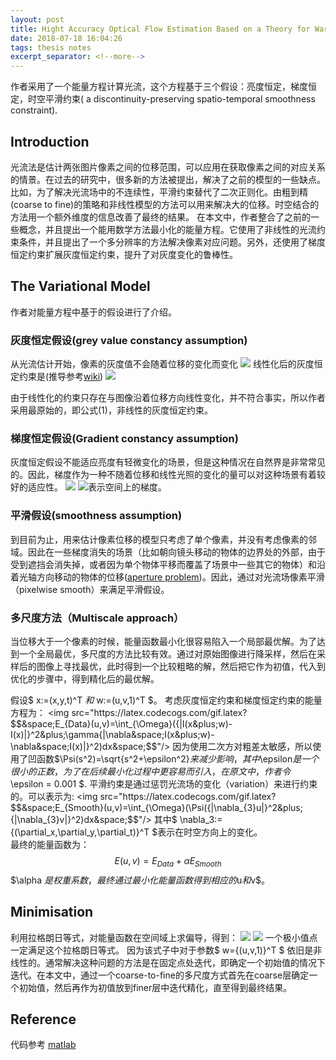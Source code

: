 ```yaml
---
layout: post
title: Hight Accuracy Optical Flow Estimation Based on a Theory for Warping_ reading notes
date: 2018-07-18 16:04:26
tags: thesis notes
excerpt_separator: <!--more-->
---
```

作者采用了一个能量方程计算光流，这个方程基于三个假设：亮度恒定，梯度恒定，时空平滑约束( a discontinuity-preserving spatio-temporal smoothness constraint). 

## Introduction
光流法是估计两张图片像素之间的位移范围，可以应用在获取像素之间的对应关系的情景。在过去的研究中，很多新的方法被提出，解决了之前的模型的一些缺点。比如，为了解决光流场中的不连续性，平滑约束替代了二次正则化。由粗到精(coarse to fine)的策略和非线性模型的方法可以用来解决大的位移。时空结合的方法用一个额外维度的信息改善了最终的结果。
在本文中，作者整合了之前的一些概念，并且提出一个能用数学方法最小化的能量方程。它使用了非线性的光流约束条件，并且提出了一个多分辨率的方法解决像素对应问题。另外，还使用了梯度恒定约束扩展灰度恒定约束，提升了对灰度变化的鲁棒性。  

## The Variational Model
作者对能量方程中基于的假设进行了介绍。
### 灰度恒定假设(grey value constancy assumption)
从光流估计开始，像素的灰度值不会随着位移的变化而变化
<img src="https://latex.codecogs.com/gif.latex?$$I(x,y,t)=I(x&plus;u,y&plus;v,t&plus;1)\tag{1}$$" />
线性化后的灰度恒定约束是(推导参考[wiki](https://en.wikipedia.org/wiki/Optical_flow))
<img src="https://latex.codecogs.com/gif.latex?$$I_xu&plus;I_yv&plus;I_t=0\tag{2}$$"/>

由于线性化的约束只存在与图像沿着位移方向线性变化，并不符合事实，所以作者采用最原始的，即公式(1)，非线性的灰度恒定约束。  
### 梯度恒定假设(Gradient constancy assumption)
灰度恒定假设不能适应亮度有轻微变化的场景，但是这种情况在自然界是非常常见的。因此，梯度作为一种不随着位移和线性光照的变化的量可以对这种场景有着较好的适应性。
<img src="https://latex.codecogs.com/gif.latex?$$&space;\nabla&space;I(x,y,t)=\nabla&space;I(x&plus;u,y&plus;v,t&plus;1)&space;$$"/>
<img src="https://latex.codecogs.com/gif.latex?$\nabla=(\partial&space;x,\partial&space;y)$"/>表示空间上的梯度。  
### 平滑假设(smoothness assumption)
到目前为止，用来估计像素位移的模型只考虑了单个像素，并没有考虑像素的邻域。因此在一些梯度消失的场景（比如朝向镜头移动的物体的边界处的外部，由于受到遮挡会消失掉，或者因为单个物体平移而覆盖了场景中一些其它的物体）和沿着光轴方向移动的物体的位移([aperture problem](http://fourier.eng.hmc.edu/e180/lectures/motion/node11.html))。因此，通过对光流场像素平滑（pixelwise smooth）来满足平滑假设。  
### 多尺度方法（Multiscale approach）
当位移大于一个像素的时候，能量函数最小化很容易陷入一个局部最优解。为了达到一个全局最优，多尺度的方法比较有效。通过对原始图像进行降采样，然后在采样后的图像上寻找最优，此时得到一个比较粗略的解，然后把它作为初值，代入到优化的步骤中，得到精化后的最优解。  

假设$ x:=(x,y,t)^T $和$ w:=(u,v,1)^T $。
考虑灰度恒定约束和梯度恒定约束的能量方程为：
<img src="https://latex.codecogs.com/gif.latex?$$&space;E_{Data}(u,v)=\int_{\Omega}({|I(x&plus;w)-I(x)|}^2&plus;\gamma{|\nabla&space;I(x&plus;w)-\nabla&space;I(x)|}^2)dx&space;$$"/>
因为使用二次方对粗差太敏感，所以使用了凹函数$\Psi(s^2)=\sqrt{s^2+\epsilon^2}$来减少影响，其中$\epsilon$是一个很小的正数，为了在后续最小化过程中更容易而引入，在原文中，作者令$ \epsilon = 0.001 $.
平滑约束是通过惩罚光流场的变化（variation）来进行约束的。可以表示为:
<img src="https://latex.codecogs.com/gif.latex?$$&space;E_{Smooth}(u,v)=\int_{\Omega}(\Psi({|\nabla_{3}u|}^2&plus;{|\nabla_{3}v|}^2)dx&space;$$"/>  
其中$ \nabla_3:={(\partial_x,\partial_y,\partial_t)}^T $表示在时空方向上的变化。  
最终的能量函数为：
$$ E(u,v)=E_{Data}+\alpha E_{Smooth} $$
$\alpha $是权重系数，最终通过最小化能量函数得到相应的$u$和$v$。

## Minimisation
利用拉格朗日等式，对能量函数在空间域上求偏导，得到：
<img src="https://latex.codecogs.com/gif.latex?$$&space;\Psi^{'}({I_z}^2&plus;\gamma(I_{xa}^2&plus;I_{yz}^2))\cdot&space;(I_{x}I_z&plus;\gamma(I_{xx}I_{xz}&plus;I_{xy}I_{yz}))-\alpha&space;div({\Psi}^{'}({|\nabla_3&space;u|}^2&plus;{|\nabla_3&space;v|}^2)\nabla_3&space;u)=0&space;$$"/>
<img src="https://latex.codecogs.com/gif.latex?$$&space;\Psi^{'}({I_z}^2&plus;\gamma(I_{xa}^2&plus;I_{yz}^2))\cdot&space;(I_{y}I_z&plus;\gamma(I_{yy}I_{yz}&plus;I_{xy}I_{xz}))-\alpha&space;div({\Psi}^{'}({|\nabla_3&space;u|}^2&plus;{|\nabla_3&space;v|}^2)\nabla_3&space;u)=0&space;$$" />
一个极小值点一定满足这个拉格朗日等式。
因为该式子中对于参数$ w={(u,v,1)}^T $ 依旧是非线性的。通常解决这种问题的方法是在固定点处迭代，即确定一个初始值的情况下迭代。在本文中，通过一个coarse-to-fine的多尺度方式首先在coarse层确定一个初始值，然后再作为初值放到finer层中迭代精化，直至得到最终结果。

## Reference
代码参考 [matlab](http://people.csail.mit.edu/celiu/OpticalFlow/)